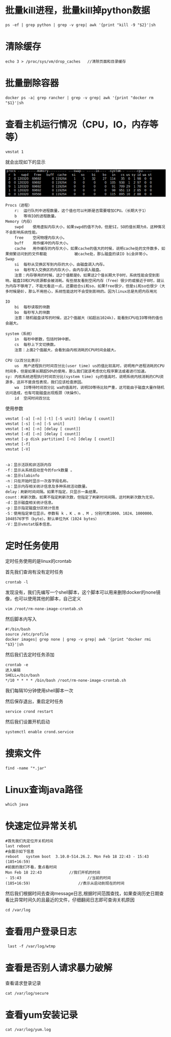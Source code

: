 # 批量kill进程，批量kill掉python数据

```
ps -ef | grep python | grep -v grep| awk '{print "kill -9 "$2}'|sh
```

# 清除缓存

```
echo 3 > /proc/sys/vm/drop_caches   //清除页面和目录缓存
```



# 批量删除容器

```shell
docker ps -a| grep rancher | grep -v grep| awk '{print "docker rm "$1}'|sh
```

# 查看主机运行情况（CPU，IO，内存等等）

```shell
vmstat 1
```

就会出现如下的显示

![](img\vmstat.png)

```shell
Procs（进程）
	r:	运行队列中进程数量，这个值也可以判断是否需要增加CPU。（长期大于1）
	b	等待IO的进程数量。
Memory（内存）
	swpd	使用虚拟内存大小，如果swpd的值不为0，但是SI，SO的值长期为0，这种情况不会影响系统性能。
	free	空闲物理内存大小。
	buff	用作缓冲的内存大小。
	cache	用作缓存的内存大小，如果cache的值大的时候，说明cache处的文件数多，如果频繁访问到的文件都能			  被cache处，那么磁盘的读IO bi会非常小。
Swap
	si	每秒从交换区写到内存的大小，由磁盘调入内存。
	so	每秒写入交换区的内存大小，由内存调入磁盘。
	注意：内存够用的时候，这2个值都是0，如果这2个值长期大于0时，系统性能会受到影响，磁盘IO和CPU资源都会被消耗。有些朋友看到空闲内存（free）很少的或接近于0时，就认为内存不够用了，不能光看这一点，还要结合si和so，如果free很少，但是si和so也很少（大多时候是0），那么不用担心，系统性能这时不会受到影响的。因为linux总是先把内存用光

IO
	bi	每秒读取的块数
	bo	每秒写入的块数
	注意：随机磁盘读写的时候，这2个值越大（如超出1024k)，能看到CPU在IO等待的值也会越大。

system（系统）
	in	每秒中断数，包括时钟中断。
	cs	每秒上下文切换数。
	注意：上面2个值越大，会看到由内核消耗的CPU时间会越大。

CPU（以百分比表示）
	us	用户进程执行时间百分比(user time) us的值比较高时，说明用户进程消耗的CPU时间多，但是如果长期超50%的使用，那么我们就该考虑优化程序算法或者进行加速。
sy:	内核系统进程执行时间百分比(system time) sy的值高时，说明系统内核消耗的CPU资源多，这并不是良性表现，我们应该检查原因。
	wa	IO等待时间百分比 wa的值高时，说明IO等待比较严重，这可能由于磁盘大量作随机访问造成，也有可能磁盘出现瓶颈（块操作）。
	id	空闲时间百分比
```

使用参数

```shell
vmstat [-a] [-n] [-t] [-S unit] [delay [ count]]
vmstat [-s] [-n] [-S unit]
vmstat [-m] [-n] [delay [ count]]
vmstat [-d] [-n] [delay [ count]]
vmstat [-p disk partition] [-n] [delay [ count]]
vmstat [-f]
vmstat [-V]


-a：显示活跃和非活跃内存
-f：显示从系统启动至今的fork数量 。
-m：显示slabinfo
-n：只在开始时显示一次各字段名称。
-s：显示内存相关统计信息及多种系统活动数量。
delay：刷新时间间隔。如果不指定，只显示一条结果。
count：刷新次数。如果不指定刷新次数，但指定了刷新时间间隔，这时刷新次数为无穷。
-d：显示磁盘相关统计信息。
-p：显示指定磁盘分区统计信息
-S：使用指定单位显示。参数有 k 、K 、m 、M ，分别代表1000、1024、1000000、1048576字节（byte）。默认单位为K（1024 bytes）
-V：显示vmstat版本信息。
```

# 定时任务使用

定时任务使用的是linux的crontab

首先我们查询有没有定时任务

```shell
crontab -l
```

发现没有，我们先编写一个shell脚本，这个脚本可以用来删除docker的none镜像，也可以使用其他的脚本，自己定义

```shell
vim /root/rm-none-image-crontab.sh
```

然后脚本内写入

```shell
#!/bin/bash
source /etc/profile
docker images| grep none | grep -v grep| awk '{print "docker rmi "$3}'|sh
```

然后我们去定时任务添加

```shell
crontab -e
进入编辑
SHELL=/bin/bash
*/10 * * * * /bin/bash /root/rm-none-image-crontab.sh
```

我们每隔10分钟使用shell脚本一次

然后保存退出，重启定时任务

```shell
service crond restart
```

然后我们设置开机启动

```shell
systemctl enable crond.service
```

# 搜索文件

```shell
find -name "*.jar"
```

# Linux查询java路径



```shell
which java
```

# 快速定位异常关机

```shell
#首先我们先定位开关机时间
last reboot
#会展示如下信息
reboot   system boot  3.10.0-514.26.2. Mon Feb 18 22:43 - 15:43 (185+16:59)
#前面的我们不看，重点看时间
Mon Feb 18 22:43 			//我们开机的时间
- 15:43								//当前的时间
(185+16:59)						//表示从启动到现在的时间
```

然后我们根据时间去查询message日志,根据时间范围查找，如果查询历史日期查看比异常时间久的且最近的文件，仔细翻阅日志即可查询关机原因

```shell
cd /var/log
```

# 查看用户登录日志

```shell
 last -f /var/log/wtmp
```

# 查看是否别人请求暴力破解

查看请求登录记录

```shell
cat /var/log/secure
```

# 查看yum安装记录

```shell
cat /var/log/yum.log 
```

